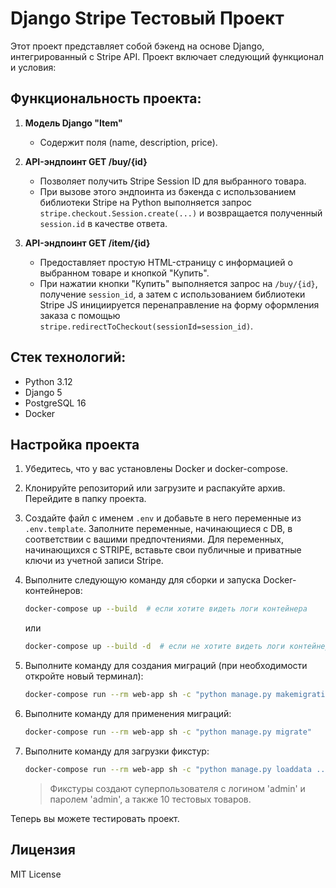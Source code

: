 # Django Stripe Тестовый Проект

Этот проект представляет собой бэкенд на основе Django, интегрированный с Stripe API. Проект включает следующий функционал и условия:

## Функциональность проекта:

1. **Модель Django "Item"**
   - Содержит поля (name, description, price).

2. **API-эндпоинт GET /buy/{id}**
   - Позволяет получить Stripe Session ID для выбранного товара.
   - При вызове этого эндпоинта из бэкенда с использованием библиотеки Stripe на Python выполняется запрос `stripe.checkout.Session.create(...)` и возвращается полученный `session.id` в качестве ответа.

3. **API-эндпоинт GET /item/{id}**
   - Предоставляет простую HTML-страницу с информацией о выбранном товаре и кнопкой "Купить".
   - При нажатии кнопки "Купить" выполняется запрос на `/buy/{id}`, получение `session_id`, а затем с использованием библиотеки Stripe JS инициируется перенаправление на форму оформления заказа с помощью `stripe.redirectToCheckout(sessionId=session_id)`.

## Стек технологий:

- Python 3.12
- Django 5
- PostgreSQL 16
- Docker

## Настройка проекта

1. Убедитесь, что у вас установлены Docker и docker-compose.

2. Клонируйте репозиторий или загрузите и распакуйте архив. Перейдите в папку проекта.

3. Создайте файл с именем `.env` и добавьте в него переменные из `.env.template`. Заполните переменные, начинающиеся с DB, в соответствии с вашими предпочтениями. Для переменных, начинающихся с STRIPE, вставьте свои публичные и приватные ключи из учетной записи Stripe.

4. Выполните следующую команду для сборки и запуска Docker-контейнеров:

   ```bash
   docker-compose up --build  # если хотите видеть логи контейнера
   ```
   или
   ```bash
   docker-compose up --build -d  # если не хотите видеть логи контейнера
   ```

6. Выполните команду для создания миграций (при необходимости откройте новый терминал):

   ```bash
   docker-compose run --rm web-app sh -c "python manage.py makemigrations"
   ```

7. Выполните команду для применения миграций:

   ```bash
   docker-compose run --rm web-app sh -c "python manage.py migrate"
   ```

8. Выполните команду для загрузки фикстур:

   ```bash
   docker-compose run --rm web-app sh -c "python manage.py loaddata ../db.json"
   ```

   > Фикстуры создают суперпользователя с логином 'admin' и паролем 'admin', а также 10 тестовых товаров.

Теперь вы можете тестировать проект.

## Лицензия

MIT License
